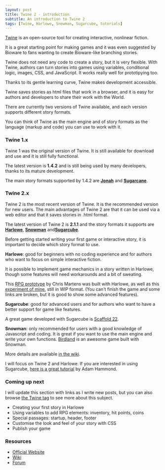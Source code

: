 ```yaml
---
layout: post
title: Twine 2 - introduction
subtitle: An introduction to Twine 2
tags: [Twine, Harlowe, Snowman, Sugarcube, tutorials]
---
```


[Twine](http://twinery.org/) is an open-source tool for creating interactive, nonlinear fiction.

It is a great starting point for making games and it was even suggested by Bioware to fans wanting to create Bioware-like branching stories.

Twine does not need any code to create a story, but it is very flexible. With Twine, authors can turn stories into games using variables, conditional logic, images, CSS, and JavaScript. It works really well for prototipying too.

Thanks to its gentle learning curve, Twine makes development accessible.

Twine saves stories as html files that work in a browser, and it is easy for authors and developers to share their work with the World.

There are currently two versions of Twine available, and each version supports different story formats.

You can think of Twine as the main engine and of story formats as the language (markup and code) you can use to work with it.

### Twine 1.x

Twine 1 was the original version of Twine. It is still available for download and use and it is still fully functional. 

The latest version is **1.4.2** and is still being used by many developers, thanks to its mature development.

The main story formats supported by 1.4.2 are [**Jonah**](https://twinery.org/wiki/jonah_html) and [**Sugarcane**](https://twinery.org/wiki/sugarcane_html).

### Twine 2.x

Twine 2 is the most recent version of Twine. It is the recommended version for new users. The main advantages of Twine 2 are that it can be used via a web editor and that it saves stories in .html format.

The latest version of Twine 2 is **2.1.1** and the story formats it supports are [**Harlowe**](https://twine2.neocities.org/2.html), [**Snowman**](https://bitbucket.org/klembot/snowman-2) and[**Sugarcube**](http://www.motoslave.net/sugarcube/2/).

Before getting started writing your first game or interactive story, it is important to decide which story format to use.

**Harlowe**: good for beginners with no coding experience and for authors who want to focus on simple interactive fiction.

It is possible to implement game mechanics in a story written in Harlowe, though some features will need workarounds and a bit of sweating.

This [RPG prototype](http://ifdb.tads.org/viewgame?id=fpr5wg1hfacmcr3v) by Chris Martens was built with Harlowe, as well as this [experiment of mine](https://melyanna.github.io/ToAS/dungeoncrawler.html), still in WIP format. (You can't finish the game and some links are broken, but it is good to show some advanced features).

**Sugarcube**: good for advanced users and for authors who want to have a better support for game like features.

A great game developed with Sugarcube is [Scaffold 22](http://rage-productions.com/).

**Snowman:** only recommended for users with a good knowledge of Javascript and coding. It is great if you want to use the main engine and write your own functions. [Birdland](http://birdland.camp/) is an awesome game built with Snowman.

More details are available [in the wiki](http://twinery.org/wiki/twine2:how_to_choose_a_story_format).

I will focus on Twine 2 and Harlowe. If you are interested in using Sugarcube, [here is a great tutorial](http://www.adamhammond.com/twineguide/) by Adam Hammond.

### Coming up next

I will update this section with links as I write new posts, but you can also browse [the Twine tag](https://melyanna.github.io/tags/Twine/) to see more about this subject.

*   Creating your first story in Harlowe
*   Using variables to add RPG elements: inventory, hit points, coins
*   Special passages: startup, header, footer
*   Customise the look and feel of your story with CSS
*   Publish your game

### Resources

*   [Official Website](http://twinery.org/)
*   [Wiki](http://twinery.org/wiki/)
*   [Forum](http://twinery.org/forum/)
